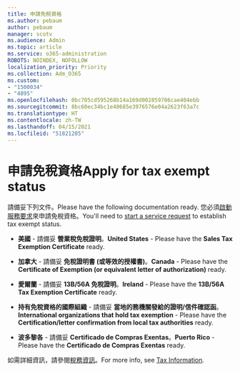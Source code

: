 ```yaml
---
title: 申請免稅資格
ms.author: pebaum
author: pebaum
manager: scotv
ms.audience: Admin
ms.topic: article
ms.service: o365-administration
ROBOTS: NOINDEX, NOFOLLOW
localization_priority: Priority
ms.collection: Adm_O365
ms.custom:
- "1500034"
- "4895"
ms.openlocfilehash: 0bc705cd595268b14a169d002859706cae404ebb
ms.sourcegitcommit: 8bc60ec34bc1e40685e3976576e04a2623f63a7c
ms.translationtype: HT
ms.contentlocale: zh-TW
ms.lasthandoff: 04/15/2021
ms.locfileid: "51821285"
---
```

# <a name="apply-for-tax-exempt-status"></a><span data-ttu-id="4f5c9-102">申請免稅資格</span><span class="sxs-lookup"><span data-stu-id="4f5c9-102">Apply for tax exempt status</span></span>

<span data-ttu-id="4f5c9-103">請備妥下列文件。</span><span class="sxs-lookup"><span data-stu-id="4f5c9-103">Please have the following documentation ready.</span></span> <span data-ttu-id="4f5c9-104">您必須[啟動服務要求](https://docs.microsoft.com/microsoft-365/admin/contact-support-for-business-products)來申請免稅資格。</span><span class="sxs-lookup"><span data-stu-id="4f5c9-104">You'll need to [start a service request](https://docs.microsoft.com/microsoft-365/admin/contact-support-for-business-products) to establish tax exempt status.</span></span>

- <span data-ttu-id="4f5c9-105">**美國** - 請備妥 **營業稅免稅證明**。</span><span class="sxs-lookup"><span data-stu-id="4f5c9-105">**United States** - Please have the **Sales Tax Exemption Certificate** ready.</span></span>

- <span data-ttu-id="4f5c9-106">**加拿大** - 請備妥 **免稅證明書 (或等效的授權書)**。</span><span class="sxs-lookup"><span data-stu-id="4f5c9-106">**Canada** - Please have the **Certificate of Exemption (or equivalent letter of authorization)** ready.</span></span>

- <span data-ttu-id="4f5c9-107">**愛爾蘭** - 請備妥 **13B/56A 免稅證明**。</span><span class="sxs-lookup"><span data-stu-id="4f5c9-107">**Ireland** - Please have the **13B/56A Tax Exemption Certificate** ready.</span></span>

- <span data-ttu-id="4f5c9-108">**持有免稅資格的國際組織** - 請備妥 **當地的務機關發給的證明/信件確認函**。</span><span class="sxs-lookup"><span data-stu-id="4f5c9-108">**International organizations that hold tax exemption** - Please have the **Certification/letter confirmation from local tax authorities** ready.</span></span>

- <span data-ttu-id="4f5c9-109">**波多黎各** - 請備妥 **Certificado de Compras Exentas**。</span><span class="sxs-lookup"><span data-stu-id="4f5c9-109">**Puerto Rico** - Please have the **Certificado de Compras Exentas** ready.</span></span>

<span data-ttu-id="4f5c9-110">如需詳細資訊，請參閱[稅務資訊](https://docs.microsoft.com/microsoft-365/commerce/billing-and-payments/tax-information)。</span><span class="sxs-lookup"><span data-stu-id="4f5c9-110">For more info, see [Tax Information](https://docs.microsoft.com/microsoft-365/commerce/billing-and-payments/tax-information).</span></span>
